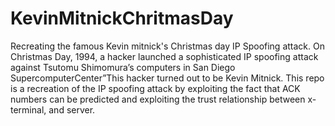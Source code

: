 # KevinMitnickChritmasDay
Recreating the famous Kevin mitnick's Christmas day IP Spoofing attack.
On Christmas Day, 1994, a hacker launched a sophisticated IP spoofing attack against Tsutomu Shimomura’s computers in San Diego SupercomputerCenter”This hacker turned out to be Kevin Mitnick. 
This repo is a recreation of the IP spoofing attack by exploiting the fact that ACK numbers can be predicted and exploiting the trust relationship between x-terminal, and server.
